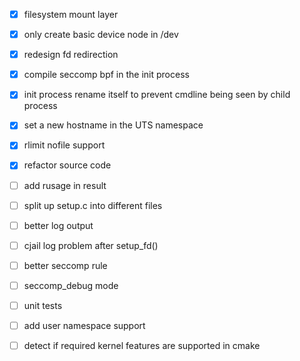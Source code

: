  - [x] filesystem mount layer
 - [x] only create basic device node in /dev
 - [x] redesign fd redirection
 - [x] compile seccomp bpf in the init process
 - [x] init process rename itself to prevent cmdline being seen by child process
 - [x] set a new hostname in the UTS namespace
 - [x] rlimit nofile support
 - [x] refactor source code
 - [ ] add rusage in result
 - [ ] split up setup.c into different files
 - [ ] better log output
 - [ ] cjail log problem after setup_fd()
 - [ ] better seccomp rule
 - [ ] seccomp_debug mode
 - [ ] unit tests
 - [ ] add user namespace support
 - [ ] detect if required kernel features are supported in cmake

